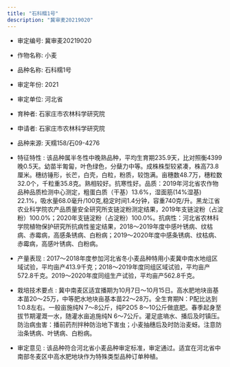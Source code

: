 ```yaml
---
title: "石科糯1号"
description: "冀审麦20219020"
---
```

* 审定编号:  冀审麦20219020

*  作物名称:  小麦

*  品种名称:  石科糯1号

*  审定年份:  2021

*  审定单位:  河北省

* 育种者:  石家庄市农林科学研究院

*  申请者:  石家庄市农林科学研究院

*  品种来源:  天糯158/石09-4276

*  特征特性 : 
该品种属半冬性中晚熟品种，平均生育期235.9天，比对照衡4399晚0.5天。幼苗半匍匐，叶色绿色，分蘖力中等。成株株型较紧凑，株高73.8厘米。穗纺锤形，长芒，白壳，白粒，粉质，较饱满。亩穗数48.7万，穗粒数32.0个，千粒重35.8克。熟相较好。抗寒性好。品质：2019年河北省农作物品种品质检测中心测定，粗蛋白质（干基）13.6%，湿面筋(14%湿基) 22.1%，吸水量68.0毫升/100克,稳定时间1.4分钟，容重740克/升。黑龙江省农业科学院农产品质量安全研究所支链淀粉测定结果，2019年支链淀粉（占淀粉）100.0%；2020年支链淀粉（占淀粉）100.0%。抗病性：河北省农林科学院植物保护研究所抗病性鉴定结果，2018～2019年度中感叶锈病、纹枯病、赤霉病，高感条锈病、白粉病；2019～2020年度中感条锈病、纹枯病、赤霉病，高感叶锈病、白粉病。
 
*  产量表现 : 
2017～2018年度参加河北省冬小麦品种特用小麦冀中南水地组区域试验，平均亩产413.9千克；2018～2019年度同组区域试验，平均亩产572.8千克。2019～2020年度同组生产试验，平均亩产562.8千克。

*  栽培技术要点 : 
冀中南麦区适宜播期为10月7日～10月15日。高水肥地块亩基本苗20～25万，中等肥水地块亩基本苗22～28万。全生育期N：P配比达到1:0.8左右。一般亩施纯N 7～8公斤，纯P2O5 8～10公斤做底肥。春季起身至拔节期灌溉一水，随灌水亩追施纯N 6～7公斤。灌足底墒水、播后及时镇压。防治病虫害：播前药剂拌种防治地下害虫；小麦抽穗后及时防治麦蚜。注意防治条锈病、叶锈病、白粉病。

*  审定意见 : 
该品种符合河北省小麦品种审定标准，审定通过。适宜在河北省中南部冬麦区中高水肥地块作为特殊类型品种订单种植。
